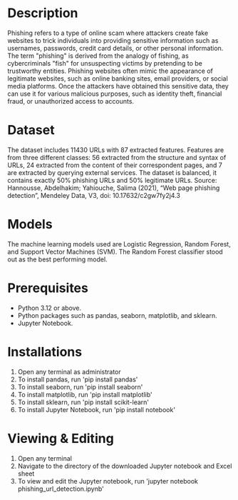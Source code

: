 # Description
Phishing refers to a type of online scam where attackers create fake websites to trick individuals into providing sensitive information such as usernames, passwords, credit card details, or other personal information. The term "phishing" is derived from the analogy of fishing, as cybercriminals "fish" for unsuspecting victims by pretending to be trustworthy entities. Phishing websites often mimic the appearance of legitimate websites, such as online banking sites, email providers, or social media platforms. Once the attackers have obtained this sensitive data, they can use it for various malicious purposes, such as identity theft, financial fraud, or unauthorized access to accounts.

# Dataset
The dataset includes 11430 URLs with 87 extracted features. Features are from three different classes: 56 extracted from the structure and syntax of URLs, 24 extracted from the content of their correspondent pages, and 7 are extracted by querying external services. The dataset is balanced, it contains exactly 50% phishing URLs and 50% legitimate URLs. Source: Hannousse, Abdelhakim; Yahiouche, Salima (2021), “Web page phishing detection”, Mendeley Data, V3, doi: 10.17632/c2gw7fy2j4.3

# Models
The machine learning models used are Logistic Regression, Random Forest, and Support Vector Machines (SVM). The Random Forest classifier stood out as the best performing model.

# Prerequisites
- Python 3.12 or above.
- Python packages such as pandas, seaborn, matplotlib, and sklearn.
- Jupyter Notebook.

# Installations
1. Open any terminal as administrator
2. To install pandas, run 'pip install pandas'
3. To install seaborn, run 'pip install seaborn'
4. To install matplotlib, run 'pip install matplotlib'
5. To install sklearn, run 'pip install scikit-learn'
6. To install Jupyter Notebook, run 'pip install notebook'

# Viewing & Editing
1. Open any terminal
2. Navigate to the directory of the downloaded Jupyter notebook and Excel sheet
3. To view and edit the Jupyter notebook, run 'jupyter notebook phishing_url_detection.ipynb'
